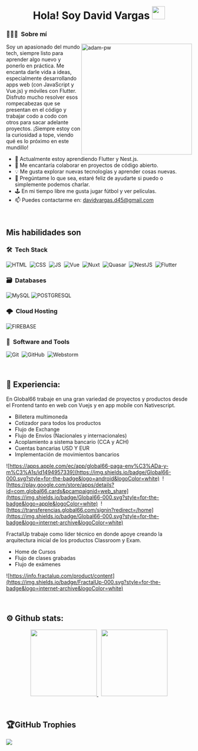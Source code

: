 <h1 align="center">Hola! Soy David Vargas <img src="https://media.giphy.com/media/hvRJCLFzcasrR4ia7z/giphy.gif" width="35px"></h1>

### 👨🏻‍💻 &nbsp;Sobre mí

<p><img width="300px" align="right" src="https://github.com/Adam-pw/Adam-pw/blob/main/animation_500_kxa883sd.gif" alt="adam-pw" /></p>

Soy un apasionado del mundo tech, siempre listo para aprender algo nuevo y ponerlo en práctica. Me encanta darle vida a ideas, especialmente desarrollando apps 
web (con JavaScript y Vue.js) y móviles con Flutter. Disfruto mucho resolver esos rompecabezas que se presentan en el código y trabajar codo a codo con otros 
para sacar adelante proyectos. ¡Siempre estoy con la curiosidad a tope, viendo qué es lo próximo en este mundillo!

- 🌱 Actualmente estoy aprendiendo Flutter y Nest.js.
- 👯 Me encantaría colaborar en proyectos de código abierto.
- 💡 Me gusta explorar nuevas tecnologías y aprender cosas nuevas.
- 💬 Pregúntame lo que sea, estaré feliz de ayudarte si puedo o simplemente podemos charlar.
- 🕹 En mi tiempo libre me gusta jugar fútbol y ver películas.
- 📫 Puedes contactarme en: davidvargas.d45@gmail.com
  
</br>

<h2 align="left" >Mis habilidades son</h2>


### 🛠 &nbsp;Tech Stack

  ![HTML](https://img.shields.io/badge/HTML5-E34F26?style=for-the-badge&logo=html5&logoColor=white)&nbsp;
  ![CSS](https://img.shields.io/badge/CSS3-1572B6?style=for-the-badge&logo=css3&logoColor=white)&nbsp;
  ![JS](https://img.shields.io/badge/JavaScript-F7DF1E?style=for-the-badge&logo=javascript&logoColor=black)&nbsp;
  ![Vue](https://img.shields.io/badge/Vue-42B883?style=for-the-badge&logo=vue.js&logoColor=white)&nbsp;
  ![Nuxt](https://img.shields.io/badge/Nuxt-00C16A?style=for-the-badge&logo=nuxt&logoColor=white)&nbsp;
  ![Quasar](https://img.shields.io/badge/Quasar-00B4FF?style=for-the-badge&logo=quasar&logoColor=white)&nbsp;
  ![NestJS](https://img.shields.io/badge/Nestjs-F23551?style=for-the-badge&logo=nestjs&logoColor=white)&nbsp;
  ![Flutter](https://img.shields.io/badge/Flutter-0468D7?style=for-the-badge&logo=flutter&logoColor=white)&nbsp;

  ### 🗃 &nbsp;Databases
  
  ![MySQL](https://img.shields.io/badge/mysql-4479A1.svg?style=for-the-badge&logo=mysql&logoColor=white)
  ![POSTGRESQL](https://img.shields.io/badge/postgres-%23316192.svg?style=for-the-badge&logo=postgresql&logoColor=white)&nbsp;

  ### 🌩️ &nbsp;Cloud Hosting
  
  ![FIREBASE](https://img.shields.io/badge/firebase-DD2C00.svg?style=for-the-badge&logo=firebase&logoColor=white)&nbsp;

  ### 🧰 &nbsp;Software and Tools 
  
  ![Git](https://img.shields.io/badge/git-%23F05033.svg?style=for-the-badge&logo=git&logoColor=white)&nbsp;
  ![GitHub](https://img.shields.io/badge/github-%23121011.svg?style=for-the-badge&logo=github&logoColor=white)&nbsp;
  ![Webstorm](https://img.shields.io/badge/Webstorm-000000.svg?style=for-the-badge&logo=webstorm&logoColor=white)&nbsp;

</br>

### <h2>💼 Experiencia:</h2> 

En Global66 trabaje en una gran variedad de proyectos y productos desde el Frontend tanto en web con Vuejs y en app mobile con Nativescript.

- Billetera multimoneda
- Cotizador para todos los productos
- Flujo de Exchange
- Flujo de Envíos (Nacionales y internacionales)
- Acoplamiento a sistema bancario (CCA y ACH)
- Cuentas bancarias USD Y EUR
- Implementación de movimientos bancarios

![https://apps.apple.com/ec/app/global66-paga-env%C3%ADa-y-m%C3%A1s/id1494957339](https://img.shields.io/badge/Global66-000.svg?style=for-the-badge&logo=android&logoColor=white)&nbsp;
![https://play.google.com/store/apps/details?id=com.global66.cards&pcampaignid=web_share](https://img.shields.io/badge/Global66-000.svg?style=for-the-badge&logo=apple&logoColor=white)&nbsp;
![https://transferencias.global66.com/signin?redirect=/home](https://img.shields.io/badge/Global66-000.svg?style=for-the-badge&logo=internet-archive&logoColor=white)


FractalUp trabaje como líder técnico en donde apoye creando la arquitectura inicial de los productos Classroom y Exam.

- Home de Cursos
- Flujo de clases grabadas
- Flujo de exámenes

![https://info.fractalup.com/product/content](https://img.shields.io/badge/FractalUp-000.svg?style=for-the-badge&logo=internet-archive&logoColor=white)

</br>

### <h2>⚙️ Github stats:</h2> 

<p align="center">
  <a href="https://github.com/thedavos">
    <img height="180em" src="https://github-readme-stats-eight-theta.vercel.app/api?username=thedavos&show_icons=true&theme=algolia&include_all_commits=true&count_private=true"/>
  </a>
  &nbsp;
  <a href="https://github.com/thedavos">
    <img height="180em" src="https://github-readme-stats-eight-theta.vercel.app/api/top-langs/?username=thedavos&layout=compact&langs_count=8&theme=algolia"/>
  </a>
</p>

</br>

## 🏆GitHub Trophies
![](https://github-profile-trophy.vercel.app/?username=thedavos&theme=discord&no-frame=false&no-bg=false&margin-w=4)
